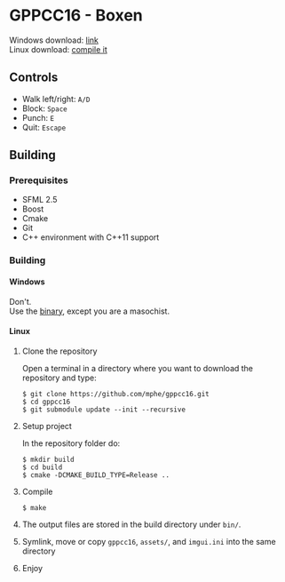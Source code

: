 # GPPCC16 - Boxen

Windows download: [link][windownload]<br/>
Linux download: [compile it](#building)

## Controls
* Walk left/right: `A/D`
* Block: `Space`
* Punch: `E`
* Quit: `Escape`

## Building
### Prerequisites
* SFML 2.5
* Boost
* Cmake
* Git
* C++ environment with C++11 support


### Building
#### Windows
Don't.<br/>
Use the [binary][windownload], except you are a masochist.

#### Linux
1. Clone the repository

    Open a terminal in a directory where you want to download the repository and type:

    ```shell
    $ git clone https://github.com/mphe/gppcc16.git
    $ cd gppcc16
    $ git submodule update --init --recursive
    ```

2. Setup project

    In the repository folder do:
    ```shell
    $ mkdir build
    $ cd build
    $ cmake -DCMAKE_BUILD_TYPE=Release ..
    ```

3. Compile
    ```shell
    $ make
    ```
4. The output files are stored in the build directory under `bin/`.
5. Symlink, move or copy `gppcc16`, `assets/`, and `imgui.ini` into the same directory
6. Enjoy


[windownload]: https://github.com/mphe/gppcc16/releases/latest
